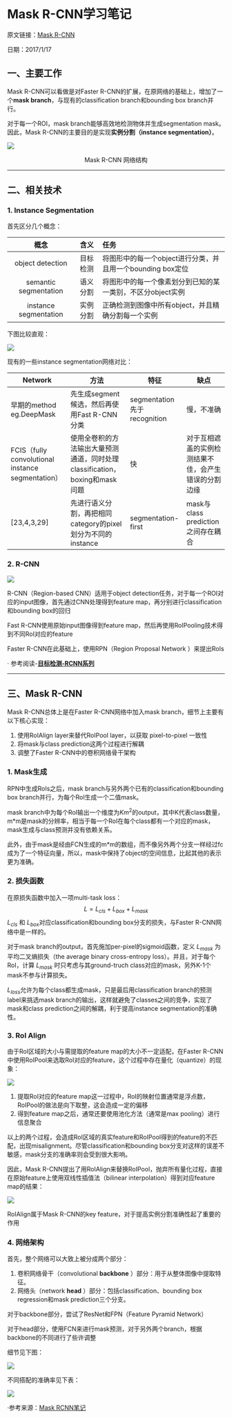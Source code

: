 # Mask R-CNN学习笔记

原文链接：[Mask R-CNN](https://arxiv.org/pdf/1703.06870.pdf)

日期：2017/1/17

## 一、主要工作

Mask R-CNN可以看做是对Faster R-CNN的扩展，在原网络的基础上，增加了一个**mask branch**，与现有的classification branch和bounding box branch并行。

对于每一个ROI，mask branch能够高效地检测物体并生成segmentation mask。因此，Mask R-CNN的主要目的是实现**实例分割（instance segmentation）**。

![](assets/2-1.png)

<center>Mask R-CNN 网络结构</center>

------

## 二、相关技术

### 1. Instance Segmentation

首先区分几个概念：

|         概念          |   含义   | 任务                                                       |
| :-------------------: | :------: | :--------------------------------------------------------- |
|   object detection    | 目标检测 | 将图形中的每一个object进行分类，并且用一个bounding box定位 |
| semantic segmentation | 语义分割 | 将图形中的每一个像素划分到已知的某一类别，不区分object实例 |
| instance segmentation | 实例分割 | 正确检测到图像中所有object，并且精确分割每一个实例         |

下图比较直观：

![](assets/2-2.png)

现有的一些instance segmentation网络对比：

| Network                                           | 方法                                                         | 特征                        | 缺点                                                 |
| ------------------------------------------------- | ------------------------------------------------------------ | --------------------------- | ---------------------------------------------------- |
| 早期的method eg.DeepMask                          | 先生成segment候选，然后再使用Fast R-CNN分类                  | segmentation先于recognition | 慢，不准确                                           |
| FCIS（fully convolutional instance segmentation） | 使用全卷积的方法输出大量预测通道，同时处理classification，boxing和mask问题 | 快                          | 对于互相遮盖的实例检测结果不佳，会产生错误的分割边缘 |
| [23,4,3,29]                                       | 先进行语义分割，再把相同category的pixel划分为不同的instance  | segmentation-first          | mask与class prediction之间存在耦合                   |

### 2. R-CNN

![](assets/2-3.png)

R-CNN（Region-based CNN）适用于object detection任务，对于每一个ROI对应的input图像，首先通过CNN处理得到feature map，再分别进行classification和bounding box的回归

Fast R-CNN使用原始input图像得到feature map，然后再使用RoIPooling技术得到不同RoI对应的feature

Faster R-CNN在此基础上，使用RPN（Region Proposal Network ）来提出RoIs

· 参考阅读-[**目标检测-RCNN系列**](https://blog.csdn.net/linolzhang/article/details/54344350)

------

## 三、Mask R-CNN

Mask R-CNN总体上是在Faster R-CNN网络中加入mask branch，细节上主要有以下核心实现：

1. 使用RoIAlign layer来替代RoIPool layer，以获取 pixel-to-pixel 一致性
2. 将mask与class prediction这两个过程进行解耦
3. 调整了Faster R-CNN中的卷积网络骨干架构

### 1. Mask生成

RPN中生成RoIs之后，mask branch与另外两个已有的classification和bounding box branch并行，为每个RoI生成一个二值mask。

mask branch中为每个RoI输出一个维度为$Km^2$的output，其中K代表class数量，m*m是mask的分辨率，相当于每一个RoI在每个class都有一个对应的mask，mask生成与class预测并没有依赖关系。

此外，由于mask是经由FCN生成的m*m的数组，而不像另外两个分支一样经过fc成为了一个特征向量，所以，mask中保持了object的空间信息，比起其他的表示更为准确。

### 2. 损失函数

在原损失函数中加入一项multi-task loss：
$$
L=L_{cls}+L_{box}+L_{mask}
$$
$L_{cls}$ 和 $L_{box}$对应classification和bounding box分支的损失，与Faster R-CNN网络中是一样的。

对于mask branch的output，首先施加per-pixel的sigmoid函数，定义 $L_{mask}$  为平均二叉熵损失（the average binary cross-entropy loss）。并且，对于每个RoI，计算 $L_ {mask}$ 时只考虑与其ground-truch class对应的mask，另外K-1个mask不参与计算损失。

$L_{loss}$允许为每个class都生成mask，只是最后用classification branch的预测label来挑选mask branch的输出，这样就避免了classes之间的竞争，实现了mask和class prediction之间的解耦，利于提高instance segmentation的准确性。

### 3. RoI Align

由于RoI区域的大小与需提取的feature map的大小不一定适配，在Faster R-CNN中使用RoIPool来选取RoI对应的feature，这个过程中存在量化（quantize）的现象：

![](assets/2-4.png)

1. 提取RoI对应的feature map这一过程中，RoI的映射位置通常是浮点数，RoIPool的做法是向下取整，这会造成一定的偏移
2. 得到feature map之后，通常还要使用池化方法（通常是max pooling）进行信息聚合

以上的两个过程，会造成RoI区域的真实feature和RoIPool得到的feature的不匹配，出现misalignment。尽管classification和bounding box分支对这样的误差不敏感，mask分支的准确率则会受到很大影响。

因此，Mask R-CNN提出了用RoIAlign来替换RoIPool，抛弃所有量化过程，直接在原始feature上使用双线性插值法（bilinear interpolation）得到对应feature map的结果：

![](assets/2-5.png)

RoIAlign属于Mask R-CNN的key feature，对于提高实例分割准确性起了重要的作用

### 4. 网络架构

首先，整个网络可以大致上被分成两个部分：

1. 卷积网络骨干（convolutional **backbone** ）部分：用于从整体图像中提取特征。
2. 网络头（network **head** ）部分：包括classification、bounding box regression和mask prediction三个分支。

对于backbone部分，尝试了ResNet和FPN（Feature Pyramid Network）

对于head部分，使用FCN来进行mask预测，对于另外两个branch，根据backbone的不同进行了些许调整

细节见下图：

![](assets/2-6.png)

不同搭配的准确率见下表：

![](assets/2-7.png)





·参考来源：[Mask RCNN笔记](https://blog.csdn.net/xiamentingtao/article/details/78598511)

